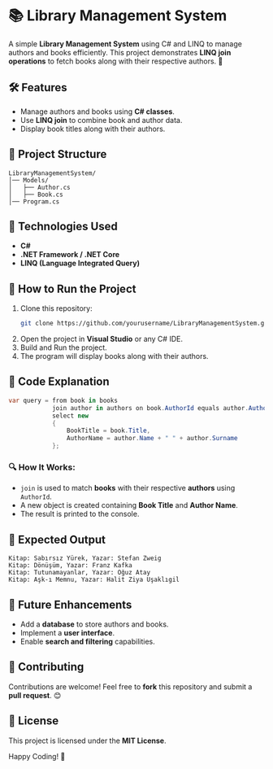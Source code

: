 # 📚 Library Management System

A simple **Library Management System** using C# and LINQ to manage authors and books efficiently. This project demonstrates **LINQ join operations** to fetch books along with their respective authors. 🚀

## 🛠️ Features
- Manage authors and books using **C# classes**.
- Use **LINQ join** to combine book and author data.
- Display book titles along with their authors.

## 📂 Project Structure
```
LibraryManagementSystem/
│── Models/
│   ├── Author.cs
│   ├── Book.cs
│── Program.cs
```

## 📌 Technologies Used
- **C#**
- **.NET Framework / .NET Core**
- **LINQ (Language Integrated Query)**

## 🚀 How to Run the Project
1. Clone this repository:
   ```sh
   git clone https://github.com/yourusername/LibraryManagementSystem.git
   ```
2. Open the project in **Visual Studio** or any C# IDE.
3. Build and Run the project.
4. The program will display books along with their authors.

## 📝 Code Explanation
```csharp
var query = from book in books
            join author in authors on book.AuthorId equals author.AuthorId
            select new
            {
                BookTitle = book.Title,
                AuthorName = author.Name + " " + author.Surname
            };
```
### 🔍 How It Works:
- `join` is used to match **books** with their respective **authors** using `AuthorId`.
- A new object is created containing **Book Title** and **Author Name**.
- The result is printed to the console.

## 🎯 Expected Output
```
Kitap: Sabırsız Yürek, Yazar: Stefan Zweig
Kitap: Dönüşüm, Yazar: Franz Kafka
Kitap: Tutunamayanlar, Yazar: Oğuz Atay
Kitap: Aşk-ı Memnu, Yazar: Halit Ziya Uşaklıgil
```

## 🎯 Future Enhancements
- Add a **database** to store authors and books.
- Implement a **user interface**.
- Enable **search and filtering** capabilities.

## 🤝 Contributing
Contributions are welcome! Feel free to **fork** this repository and submit a **pull request**. 😊

## 📄 License
This project is licensed under the **MIT License**.

Happy Coding! 🎉

